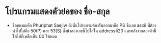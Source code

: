 # โปรแกรมแสดงตัวย่อของ ชื่อ-สกุล
- ชื่อของผมคือ Phuriphat Saejiw ดังนั้นโปรแกรมต้องรันออกมาคือ PS ซึ่งเลข ascii ที่ต้องนำไปใส่คือ 50(P) และ 53(S) ซึ่งนำสองเลขนี้ไปใส่ใน addressที่20 และหลังจากสองตัวนี้ให้ใส่ที่เหลือเป็น 00 ให้หมด

